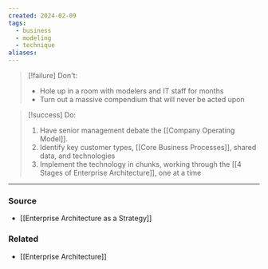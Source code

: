 ```yaml
---
created: 2024-02-09
tags:
  - business
  - modeling
  - technique
aliases:
---
```

> [!failure] Don't:
> - Hole up in a room with modelers and IT staff for months
> - Turn out a massive compendium that will never be acted upon

> [!success] Do:
> 1. Have senior management debate the [[Company Operating Model]].
> 2. Identify key customer types, [[Core Business Processes]], shared data, and technologies
> 3. Implement the technology in chunks, working through the [[4 Stages of Enterprise Architecture]], one at a time

---
### Source
- [[Enterprise Architecture as a Strategy]]

### Related
- [[Enterprise Architecture]]